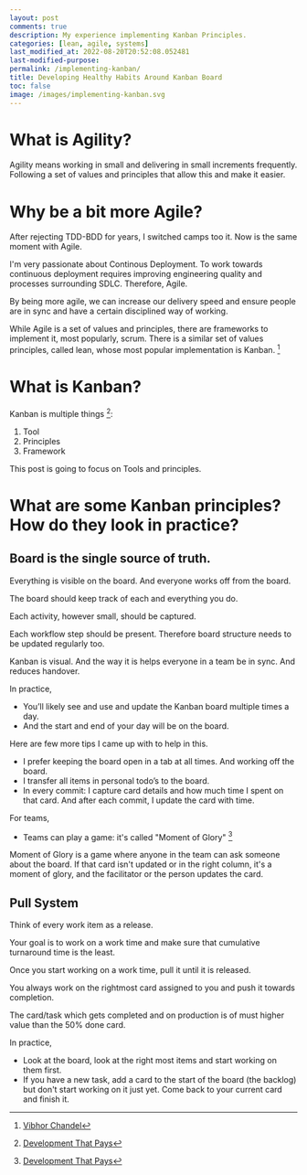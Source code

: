 ```yaml
---
layout: post
comments: true
description: My experience implementing Kanban Principles.
categories: [lean, agile, systems]
last_modified_at: 2022-08-20T20:52:08.052481
last-modified-purpose:
permalink: /implementing-kanban/
title: Developing Healthy Habits Around Kanban Board
toc: false
image: /images/implementing-kanban.svg
---
```


# What is Agility?

Agility means working in small and delivering in small increments frequently. Following a set of values and principles that allow this and make it easier.

# Why be a bit more Agile?

After rejecting TDD-BDD for years, I switched camps too it. Now is the same moment with Agile.

I'm very passionate about Continous Deployment. To work towards continuous deployment requires improving engineering quality and processes surrounding SDLC. Therefore, Agile.

By being more agile, we can increase our delivery speed and ensure people are in sync and have a certain disciplined way of working.

While Agile is a set of values and principles, there are frameworks to implement it, most popularly, scrum. There is a similar set of values principles, called lean, whose most popular implementation is Kanban. [^2]

# What is Kanban?

Kanban is multiple things [^1]:
1. Tool
2. Principles
3. Framework

This post is going to focus on Tools and principles.

# What are some Kanban principles? How do they look in practice?

## Board is the single source of truth.

Everything is visible on the board. And everyone works off from the board.

The board should keep track of each and everything you do.

Each activity, however small, should be captured.

Each workflow step should be present. Therefore board structure needs to be updated regularly too.

Kanban is visual. And the way it is helps everyone in a team be in sync. And reduces handover.

In practice,
- You’ll likely see and use and update the Kanban board multiple times a day.
- And the start and end of your day will be on the board.

Here are few more tips I came up with to help in this.
- I prefer keeping the board open in a tab at all times. And working off the board.
- I transfer all items in personal todo’s to the board.
- In every commit: I capture card details and how much time I spent on that card. And after each commit, I update the card with time.

For teams,
- Teams can play a game: it's called "Moment of Glory" [^1]

Moment of Glory is a game where anyone in the team can ask someone about the board. If that card isn't updated or in the right column, it's a moment of glory, and the facilitator or the person updates the card.

## Pull System

Think of every work item as a release.

Your goal is to work on a work time and make sure that cumulative turnaround time is the least.

Once you start working on a work time, pull it until it is released.

You always work on the rightmost card assigned to you and push it towards completion.

The card/task which gets completed and on production is of must higher value than the 50% done card.

In practice,
- Look at the board, look at the right most items and start working on them first.
- If you have a new task, add a card to the start of the board (the backlog) but don't start working on it just yet. Come back to your current card and finish it.

[^1]: [Development That Pays](https://www.youtube.com/c/Developmentthatpays)
[^2]: [Vibhor Chandel](https://www.youtube.com/c/VibhorChandel)